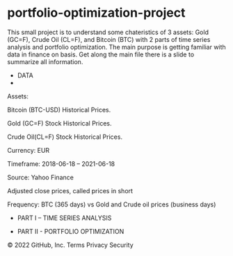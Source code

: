 # portfolio-optimization-project

This small project is to understand some chateristics of 3 assets: Gold (GC=F), Crude Oil (CL=F), and Bitcoin (BTC) with 2 parts of time series analysis and portfolio optimization.
The main purpose is getting familiar with data in finance on basis.
Get along the main file there is a slide to summarize all information.

* DATA
* 
Assets: 

Bitcoin (BTC-USD) Historical Prices.

Gold (GC=F) Stock Historical Prices.

Crude Oil(CL=F) Stock Historical Prices.

Currency: EUR

Timeframe: 2018-06-18 – 2021-06-18

Source: Yahoo Finance

Adjusted close prices, called prices in short

Frequency: BTC (365 days) vs Gold and Crude oil prices (business days)

* PART I – TIME SERIES ANALYSIS

* PART II - PORTFOLIO OPTIMIZATION


© 2022 GitHub, Inc.
Terms
Privacy
Security
